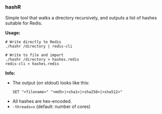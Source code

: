 ### hashR

Simple tool that walks a directory recursively,
and outputs a list of hashes suitable for Redis.

**Usage:**
```
# Write directly to Redis
./hashr /directory | redis-cli

# Write to file and import
./hashr /directory > hashes.redis
redis-cli < hashes.redis
```

**Info:**

* The output (on stdout) looks like this:
  ```
  SET "<filename>" "<md5>|<sha1>|<sha256>|<sha512>"
  ```
* All hashes are hex-encoded.
* `-threads=x` (default: number of cores)
